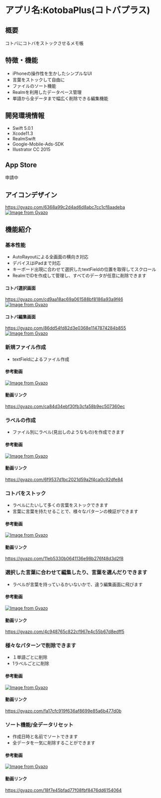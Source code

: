 # アプリ名:KotobaPlus(コトバプラス)
## 概要
コトバにコトバをストックさせるメモ帳
## 特徴・機能
- iPhoneの操作性を生かしたシンプルなUI
- 言葉をストックして自由に
- ファイルのソート機能
- Realmを利用したデータベース管理
- 単語から全データまで幅広く削除できる編集機能

## 開発環境情報
- Swift 5.0.1
- Xcode11.3
- RealmSwift
- Google-Mobile-Ads-SDK
- Illustrator CC 2015

## App Store
申請中

## アイコンデザイン
https://gyazo.com/6368a99c2d4ad6d8abc7cc1cf8aadeba
[![Image from Gyazo](https://i.gyazo.com/6368a99c2d4ad6d8abc7cc1cf8aadeba.png)](https://gyazo.com/6368a99c2d4ad6d8abc7cc1cf8aadeba)
## 機能紹介

### 基本性能
- AutoRayoutによる全画面の横向き対応
- デバイスはiPadまで対応
- キーボード出現に合わせて選択したtextFieldの位置を取得してスクロール
- RealmでIDを作成して管理し、すべてのデータが任意に削除できます
#### コトバ選択画面
https://gyazo.com/cd9aa18ac69a061588bf8186a93a9f46
[![Image from Gyazo](https://i.gyazo.com/cd9aa18ac69a061588bf8186a93a9f46.png)](https://gyazo.com/cd9aa18ac69a061588bf8186a93a9f46)
#### コトバ編集画面
https://gyazo.com/86dd54fd82d3e0368e1147874284b855
[![Image from Gyazo](https://i.gyazo.com/86dd54fd82d3e0368e1147874284b855.png)](https://gyazo.com/86dd54fd82d3e0368e1147874284b855)

### 新規ファイル作成
- textFieldによるファイル作成
#### 参考動画
[![Image from Gyazo](https://i.gyazo.com/ca84d34ebf30fb3cfa58b9ec507360ec.gif)](https://gyazo.com/ca84d34ebf30fb3cfa58b9ec507360ec)
#### 動画リンク
https://gyazo.com/ca84d34ebf30fb3cfa58b9ec507360ec

### ラベルの作成
- ファイル別にラベル(見出しのようなもの)を作成できます
#### 参考動画
[![Image from Gyazo](https://i.gyazo.com/6f9537d1bc2021d59a2f4ca0c92dfe84.gif)](https://gyazo.com/6f9537d1bc2021d59a2f4ca0c92dfe84)
#### 動画リンク
https://gyazo.com/6f9537d1bc2021d59a2f4ca0c92dfe84

### コトバをストック
- ラベルにたいして多くの言葉をストックできます
- 言葉に言葉を持たせることで、様々なパターンの検証ができます
#### 参考動画
[![Image from Gyazo](https://i.gyazo.com/11eb5330b0641136e98b276f48d3d2f8.gif)](https://gyazo.com/11eb5330b0641136e98b276f48d3d2f8)
#### 動画リンク
https://gyazo.com/11eb5330b0641136e98b276f48d3d2f8

### 選択した言葉に合わせて編集したり、言葉を選んだりできます
- ラベルが言葉を持っているかいないかで、違う編集画面に飛びます
#### 参考動画
[![Image from Gyazo](https://i.gyazo.com/4c948765c822cf967e4c55b67d8edff5.gif)](https://gyazo.com/4c948765c822cf967e4c55b67d8edff5)
#### 動画リンク
https://gyazo.com/4c948765c822cf967e4c55b67d8edff5

### 様々なパターンで削除できます
- １単語ごとに削除
- 1ラベルごとに削除
#### 参考動画
[![Image from Gyazo](https://i.gyazo.com/fa17cfc919f636af8699e85a6b477d0b.gif)](https://gyazo.com/fa17cfc919f636af8699e85a6b477d0b)
#### 動画リンク
https://gyazo.com/fa17cfc919f636af8699e85a6b477d0b

### ソート機能/全データリセット
- 作成日時と名前でソートできます
- 全データを一気に削除することができます
#### 参考動画
[![Image from Gyazo](https://i.gyazo.com/18f7e45bfad77f08fbf8476dd6154064.gif)](https://gyazo.com/18f7e45bfad77f08fbf8476dd6154064)
#### 動画リンク
https://gyazo.com/18f7e45bfad77f08fbf8476dd6154064
